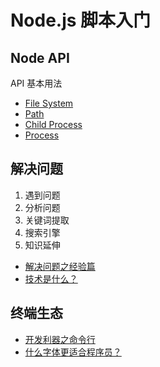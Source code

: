 # Node.js 脚本入门

<!-- ## 视频回放

B站 - Node.js 脚本入门：待上传 -->

## Node API

API 基本用法

- [File System](https://nodejs.org/api/fs.html)
- [Path](https://nodejs.org/api/path.html)
- [Child Process](https://nodejs.org/api/child_process.html)
- [Process](https://nodejs.org/api/process.html)

## 解决问题

1. 遇到问题
2. 分析问题
3. 关键词提取
4. 搜索引擎
5. 知识延伸

- [解决问题之经验篇](https://mp.weixin.qq.com/s/Sc2cDiGBkFrDG6OzOd8Fzg)
- [技术是什么？](https://mp.weixin.qq.com/s/DHeayzVwF_K9Oi9w_ae1lQ)

## 终端生态

- [开发利器之命令行](https://mp.weixin.qq.com/s/kV4mx99tv7pkJw0Y2kDJGg)
- [什么字体更适合程序员？](https://mp.weixin.qq.com/s/1bVKMR7LDh8JOCHos4Kjyg)
